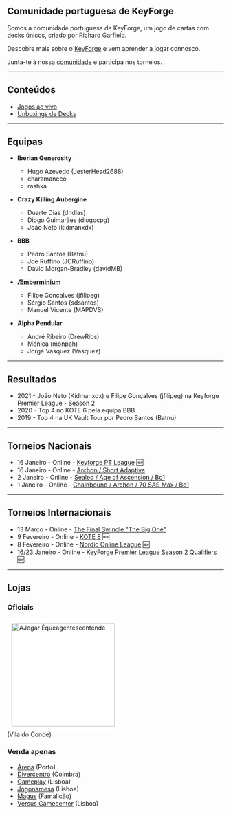 ## Comunidade portuguesa de KeyForge

Somos a comunidade portuguesa de KeyForge, um jogo de cartas com decks únicos, criado por Richard Garfield.

Descobre mais sobre o [KeyForge](https://www.keyforgegame.com) e vem aprender a jogar connosco.

Junta-te à nossa [comunidade](https://discord.gg/tmZWy86c) e participa nos torneios.

---

## Conteúdos

- [Jogos ao vivo](https://www.youtube.com/watch?v=VjnZmTFKLag&list=PLvNLUPruJbcAw6Q5Fbp2_MZxhblExojer)
- [Unboxings de Decks](https://www.youtube.com/watch?v=Y1uP6ukgraU&list=PLvNLUPruJbcCxFAw1M1q5TOc_7009yFFQ9)

---

## Equipas

- **Iberian Generosity**
  - Hugo Azevedo (JesterHead2688)
  - charamaneco
  - rashka

- **Crazy Killing Aubergine**
  - Duarte Dias (dndias)
  - Diogo Guimarães (diogocpg)
  - João Neto (kidmanxdx)

- **BBB**
  - Pedro Santos (Batnu)
  - Joe Ruffino (JCRuffino)
  - David Morgan-Bradley (davidMB)
  
- **[Æmberminium](https://twitter.com/mberminium)**
  - Filipe Gonçalves (jfilipeg)
  - Sérgio Santos (sdsantos)
  - Manuel Vicente (MAPDVS)
  
- **Alpha Pendular**
  - André Ribeiro (DrewRibs)
  - Mónica (monpah)
  - Jorge Vasquez (Vasquez)

---

## Resultados

- 2021 - João Neto (Kidmanxdx) e Filipe Gonçalves (jfilipeg) na Keyforge Premier League - Season 2
- 2020 - Top 4 no KOTE 6 pela equipa BBB
- 2019 - Top 4 na UK Vault Tour por Pedro Santos (Batnu)

---

## Torneios Nacionais

- 16 Janeiro - Online - [Keyforge PT League](events/league.html) 🆕
- 16 Janeiro - Online - [Archon / Short Adaptive](https://www.facebook.com/events/407058697018690/)
- 2 Janeiro - Online - [Sealed / Age of Ascension / Bo1](https://www.ajogar.com/forum/anuncios/keyforge-sealed-age-of-ascension-online)
- 1 Janeiro - Online - [Chainbound / Archon / 70 SAS Max / Bo1](https://www.facebook.com/events/509656530011806)

---

## Torneios Internacionais

- 13 Março - Online - [The Final Swindle "The Big One"](https://www.thefinalswindle.com)
- 9 Fevereiro - Online - [KOTE 8](https://docs.google.com/forms/d/e/1FAIpQLSeeXvRGFJKT52n2uiGpPJ7ojMwU3iDombDg3tRmtsbtx15GGA/viewform) 🆕
- 8 Fevereiro - Online - [Nordic Online League](https://docs.google.com/document/d/1y_S1ooDgCUe0q6zHEp3Nvp1Rchnp6iG3qHpgVWSRzYA/edit#heading=h.13g1okxoegrl) 🆕
- 16/23 Janeiro - Online - [KeyForge Premier League Season 2 Qualifiers](https://www.crazykillingmachinenetwork.co.uk/post/the-keyforge-premier-league-season-2-qualifiers-are-here) 🆕

---

## Lojas

### Oficiais

<a href="https://ajogar.com"><img src="https://static.wixstatic.com/media/63c24c_42be84031e514b5aa7c8be13721e2653~mv2_d_3017_1579_s_2.png/v1/fill/w_1310,h_490,al_c,q_90,usm_0.66_1.00_0.01/logo-ajogar-white-bckg-01.webp" alt="AJogar Équeagenteseentende" width="240" style="background: white; padding: 10px; border-radius: 5px"/></a><br/>(Vila do Conde)

### Venda apenas

- [Arena](https://arenaporto.com) (Porto)
- [Divercentro](https://www.diver.pt) (Coimbra)
- [Gameplay](https://gameplay.pt) (Lisboa)
- [Jogonamesa](https://jogonamesa.pt) (Lisboa)
- [Magus](https://www.facebook.com/magusportugal/) (Famalicão)
- [Versus Gamecenter](https://versusgamecenter.pt) (Lisboa)
